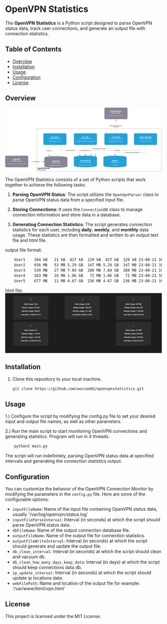 # OpenVPN Statistics

The **OpenVPN Statistics** is a Python script designed to parse OpenVPN status data, track user connections, and generate an output file with connection statistics.

## Table of Contents

- [Overview](#overview)
- [Installation](#installation)
- [Usage](#usage)
- [Configuration](#configuration)
- [License](#license)

## Overview

![C4 Diagram](data/vpnparser.drawio.png)

The OpenVPN Statistics consists of a set of Python scripts that work together to achieve the following tasks:

1. **Parsing OpenVPN Status**: The script utilizes the `OpenVpnParser` class to parse OpenVPN status data from a specified input file.

2. **Storing Connections**: It uses the `ConnectionDB` class to manage connection information and store data in a database.

3. **Generating Connection Statistics**: The script generates connection statistics for each user, including **daily**, **weekly**, and **monthly** data usage. These statistics are then formatted and written to an output text file and html file.

output file format: 
```bash
    User1    104 kB   21 kB  427 kB  129 kB  427 kB  129 kB 23-08-21 16:13 
    User2    936 MB   53 MB 5.29 GB  147 MB 5.29 GB  147 MB 23-08-21 18:44 
    User3    539 MB   27 MB 7.84 GB  288 MB 7.84 GB  288 MB 23-08-21 19:00 
    User4    263 MB   16 MB 1.06 GB   72 MB 1.06 GB   72 MB 23-08-21 18:59 
    User5    677 MB   11 MB 4.67 GB  236 MB 4.67 GB  236 MB 23-08-21 16:32 
```

html file:
![Htlm File](data/screenshot.png)


## Installation

1. Clone this repository to your local machine.

   ```bash
   git clone https://github.com/wocsom92/openvpnstatistics.git

## Usage

1.) Configure the script by modifying the config.py file to set your desired input and output file names, as well as other parameters.

2.) Run the main script to start monitoring OpenVPN connections and generating statistics. Program will run in 4 threads. 
    
```bash
    python3 main.py
```

The script will run indefinitely, parsing OpenVPN status data at specified intervals and generating the connection statistics output.

## Configuration

You can customize the behavior of the OpenVPN Connection Monitor by modifying the parameters in the `config.py` file. Here are some of the configurable options:

- `inputFileName`: Name of the input file containing OpenVPN status data, usually '/var/log/openvpn/status.log'
- `inputFileParseInterval`: Interval (in seconds) at which the script should parse OpenVPN status data.
- `dbFileName`: Name of the output connection database file.
- `outputFileName`: Name of the output file for connection statistics.
- `outputFileWriteInterval`: Interval (in seconds) at which the script should generate and update the output file.
- `db_clean_interval`: Interval (in seconds) at which the script should clean and vacuum db.
- `db_clean_how_many_days_keep_data`: Interval (in days) at which the script should keep connections data db.
- `ip_update_interval`: Interval (in seconds) at which the script should update ip locations data.
- `webFilePath`: Name and location of the output file for example: '/var/www/html/vpn.html'

## License

This project is licensed under the MIT License.

